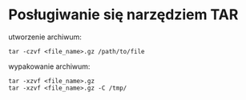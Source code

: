 # Posługiwanie się narzędziem TAR

utworzenie archiwum:
```
tar -czvf <file_name>.gz /path/to/file
```
wypakowanie archiwum:
```
tar -xzvf <file_name>.gz
tar -xzvf <file_name>.gz -C /tmp/
```
